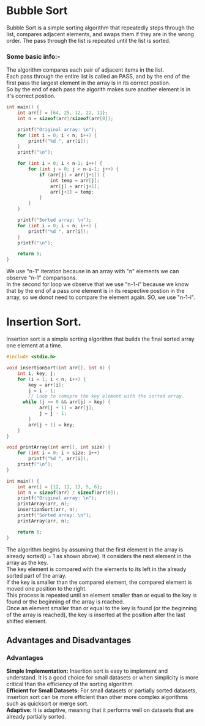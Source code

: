# Bubble Sort

Bubble Sort is a simple sorting algorithm that repeatedly steps through the list, compares adjacent elements,
and swaps them if they are in the wrong order. The pass through the list is repeated until the list is sorted.

### Some basic info:-

The algorithm compares each pair of adjacent items in the list.  
Each pass through the entire list is called an PASS, and by the end of the first pass the largest element in
the array is in its correct postion.  
So by the end of each pass the algorith makes sure another element is in it's correct postion.

```c
int main() {
    int arr[] = {64, 25, 12, 22, 11};
    int n = sizeof(arr)/sizeof(arr[0]);

    printf("Original array: \n");
    for (int i = 0; i < n; i++) {
        printf("%d ", arr[i]);
    }
    printf("\n");

    for (int i = 0; i < n-1; i++) {
        for (int j = 0; j < n-i-1; j++) {
            if (arr[j] > arr[j+1]) {
                int temp = arr[j];
                arr[j] = arr[j+1];
                arr[j+1] = temp;
            }
        }
    }

    printf("Sorted array: \n");
    for (int i = 0; i < n; i++) {
        printf("%d ", arr[i]);
    }
    printf("\n");

    return 0;
}
```

We use "n-1" iteration because in an array with "n" elements we can observe "n-1" comparisons.  
In the second for loop we observe that we use "n-1-i" because we know that by the end of a pass one element is in its respective postion in the array, so we donot need to compare the element again.
SO, we use "n-1-i".

# Insertion Sort.

Insertion sort is a simple sorting algorithm that builds the final sorted array one element at a time.

```c
#include <stdio.h>

void insertionSort(int arr[], int n) {
    int i, key, j;
    for (i = 1; i < n; i++) {
        key = arr[i];
        j = i - 1;
        // Loop to comapre the key element with the sorted array.
      while (j >= 0 && arr[j] > key) {
            arr[j + 1] = arr[j];
            j = j - 1;
        }
        arr[j + 1] = key;
    }
}

void printArray(int arr[], int size) {
    for (int i = 0; i < size; i++)
        printf("%d ", arr[i]);
    printf("\n");
}

int main() {
    int arr[] = {12, 11, 13, 5, 6};
    int n = sizeof(arr) / sizeof(arr[0]);
    printf("Original array: \n");
    printArray(arr, n);
    insertionSort(arr, n);
    printf("Sorted array: \n");
    printArray(arr, n);

    return 0;
}
```

The algorithm begins by assuming that the first element in the array is already sorted(i = 1 as shown above). It considers the next element in the array as the key.  
The key element is compared with the elements to its left in the already sorted part of the array.  
If the key is smaller than the compared element, the compared element is moved one position to the right.  
This process is repeated until an element smaller than or equal to the key is found or the beginning of the array is reached.  
Once an element smaller than or equal to the key is found (or the beginning of the array is reached), the key is inserted at the position after the last shifted element.

## Advantages and Disadvantages

### Advantages

**Simple Implementation:** Insertion sort is easy to implement and understand. It is a good choice for small datasets or when simplicity is more critical than the efficiency of the sorting algorithm.  
**Efficient for Small Datasets:** For small datasets or partially sorted datasets, insertion sort can be more efficient than other more complex algorithms such as quicksort or merge sort.  
**Adaptive:** It is adaptive, meaning that it performs well on datasets that are already partially sorted.
